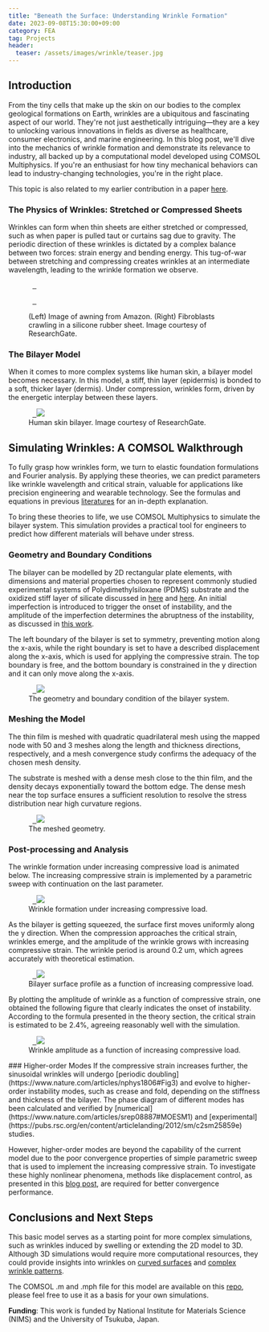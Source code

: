 ```yaml
---
title: "Beneath the Surface: Understanding Wrinkle Formation"
date: 2023-09-08T15:30:00+09:00
category: FEA
tag: Projects
header:
  teaser: /assets/images/wrinkle/teaser.jpg
---
```


## Introduction
From the tiny cells that make up the skin on our bodies to the complex geological formations on Earth, wrinkles are a ubiquitous and fascinating aspect of our world. They're not just aesthetically intriguing—they are a key to unlocking various innovations in fields as diverse as healthcare, consumer electronics, and marine engineering. In this blog post, we'll dive into the mechanics of wrinkle formation and demonstrate its relevance to industry, all backed up by a computational model developed using COMSOL Multiphysics. If you're an enthusiast for how tiny mechanical behaviors can lead to industry-changing technologies, you're in the right place.

This topic is also related to my earlier contribution in a paper [here](https://onlinelibrary.wiley.com/doi/abs/10.1002/advs.202204310).

### The Physics of Wrinkles: Stretched or Compressed Sheets
Wrinkles can form when thin sheets are either stretched or compressed, such as when paper is pulled taut or curtains sag due to gravity. The periodic direction of these wrinkles is dictated by a complex balance between two forces: strain energy and bending energy. This tug-of-war between stretching and compressing creates wrinkles at an intermediate wavelength, leading to the wrinkle formation we observe.
<figure class="half">
  <a href="/assets/images/wrinkle/awning.jpg" alt="">
  <img src="/assets/images/wrinkle/awning.jpg" alt=""></a>

  <a href="/assets/images/wrinkle/cell.png" alt="">
  <img src="/assets/images/wrinkle/cell.png" alt=""></a>
  <figcaption>(Left) Image of awning from Amazon. (Right) Fibroblasts crawling in a silicone rubber sheet. Image courtesy of ResearchGate.</figcaption>
</figure>

### The Bilayer Model
When it comes to more complex systems like human skin, a bilayer model becomes necessary. In this model, a stiff, thin layer (epidermis) is bonded to a soft, thicker layer (dermis). Under compression, wrinkles form, driven by the energetic interplay between these layers.
<figure style="width: 700px" class="align-center">
  <a href="/assets/images/wrinkle/skin.png">
  <img src="/assets/images/wrinkle/skin.png"></a>
  <figcaption>Human skin bilayer. Image courtesy of ResearchGate.</figcaption>
</figure>

## Simulating Wrinkles: A COMSOL Walkthrough
To fully grasp how wrinkles form, we turn to elastic foundation formulations and Fourier analysis. By applying these theories, we can predict parameters like wrinkle wavelength and critical strain, valuable for applications like precision engineering and wearable technology. See the formulas and equations in previous [literatures](https://www.sciencedirect.com/science/article/abs/pii/S0022509605000700) for an in-depth explanation.

To bring these theories to life, we use COMSOL Multiphysics to simulate the bilayer system. This simulation provides a practical tool for engineers to predict how different materials will behave under stress.

### Geometry and Boundary Conditions
The bilayer can be modelled by 2D rectangular plate elements, with dimensions and material properties chosen to represent commonly studied experimental systems of Polydimethylsiloxane (PDMS) substrate and the oxidized stiff layer of silicate discussed in [here](https://link.springer.com/article/10.1557/JMR.2008.0029#ref-CR9) and [here](https://reader.elsevier.com/reader/sd/pii/S0021979702985942?token=5A3F6BAF0984BB245066B3437F16BFEE0974DA8B4456ECA7B80B90196D4CA9137508974189453B270BA08EB4E4E6CA18&originRegion=us-east-1&originCreation=20211015092420). An initial imperfection is introduced to trigger the onset of instability, and the amplitude of the imperfection determines the abruptness of the instability, as discussed in [this work](https://www.comsol.jp/paper/studying-the-sensitivity-of-the-wrinkling-process-to-mesh-imperfections-using-co-15990).

The left boundary of the bilayer is set to symmetry, preventing motion along the x-axis, while the right boundary is set to have a described displacement along the x-axis, which is used for applying the compressive strain. The top boundary is free, and the bottom boundary is constrained in the y direction and it can only move along the x-axis.
<figure style="width: 700px" class="align-center">
  <a href="/assets/images/wrinkle/bilayer.png">
  <img src="/assets/images/wrinkle/bilayer.png"></a>
  <figcaption>The geometry and boundary condition of the bilayer system.</figcaption>
</figure>

### Meshing the Model
The thin film is meshed with quadratic quadrilateral mesh using the mapped node with 50 and 3 meshes along the length and thickness directions, respectively, and a mesh convergence study confirms the adequacy of the chosen mesh density.

The substrate is meshed with a dense mesh close to the thin film, and the density decays exponentially toward the bottom edge. The dense mesh near the top surface ensures a sufficient resolution to resolve the stress distribution near high curvature regions.
<figure style="width: 700px" class="align-center">
  <a href="/assets/images/wrinkle/mesh.png">
  <img src="/assets/images/wrinkle/mesh.png"></a>
  <figcaption>The meshed geometry.</figcaption>
</figure>

### Post-processing and Analysis
The wrinkle formation under increasing compressive load is animated below. The increasing compressive strain is implemented by a parametric sweep with continuation on the last parameter.
<figure style="width: 700px" class="align-center">
  <a href="/assets/images/wrinkle/anime.gif">
  <img src="/assets/images/wrinkle/anime.gif"></a>
  <figcaption>Wrinkle formation under increasing compressive load.</figcaption>
</figure>
As the bilayer is getting squeezed, the surface first moves uniformly along the y direction. When the compression approaches the critical strain, wrinkles emerge, and the amplitude of the wrinkle grows with increasing compressive strain. The wrinkle period is around 0.2 um, which agrees accurately with theoretical estimation.
<figure style="width: 700px" class="align-center">
  <a href="/assets/images/wrinkle/profile.png">
  <img src="/assets/images/wrinkle/profile.png"></a>
  <figcaption>Bilayer surface profile as a function of increasing compressive load.</figcaption>
</figure>
By plotting the amplitude of wrinkle as a function of compressive strain, one obtained the following figure that clearly indicates the onset of instability. According to the formula presented in the theory section, the critical strain is estimated to be 2.4%, agreeing reasonably well with the simulation.
<figure style="width: 700px" class="align-center">
  <a href="/assets/images/wrinkle/bifurcation.png">
  <img src="/assets/images/wrinkle/bifurcation.png"></a>
  <figcaption>Wrinkle amplitude as a function of increasing compressive load.</figcaption>
</figure>
### Higher-order Modes
If the compressive strain increases further, the sinusoidal wrinkles will undergo [periodic doubling](https://www.nature.com/articles/nphys1806#Fig3) and evolve to higher-order instability modes, such as crease and fold, depending on the stiffness and thickness of the bilayer. The phase diagram of different modes has been calculated and verified by [numerical](https://www.nature.com/articles/srep08887#MOESM1) and [experimental](https://pubs.rsc.org/en/content/articlelanding/2012/sm/c2sm25859e) studies.

However, higher-order modes are beyond the capability of the current model due to the poor convergence properties of simple parametric sweep that is used to implement the increasing compressive strain. To investigate these highly nonlinear phenomena, methods like displacement control, as presented in this [blog post](https://chaozhuang22.github.io/fea/nonlinear-mss/), are required for better convergence performance.

## Conclusions and Next Steps
This basic model serves as a starting point for more complex simulations, such as wrinkles induced by swelling or extending the 2D model to 3D. Although 3D simulations would require more computational resources, they could provide insights into wrinkles on [curved surfaces](https://journals.aps.org/prl/abstract/10.1103/PhysRevLett.106.234301) and [complex wrinkle patterns](https://doi.org/10.1115/1.1756141).

The COMSOL .m and .mph file for this model are available on this [repo](https://github.com/Chaozhuang22/wrinkle), please feel free to use it as a basis for your own simulations.

<strong>Funding</strong>: This work is funded by National Institute for Materials Science (NIMS) and the University of Tsukuba, Japan.